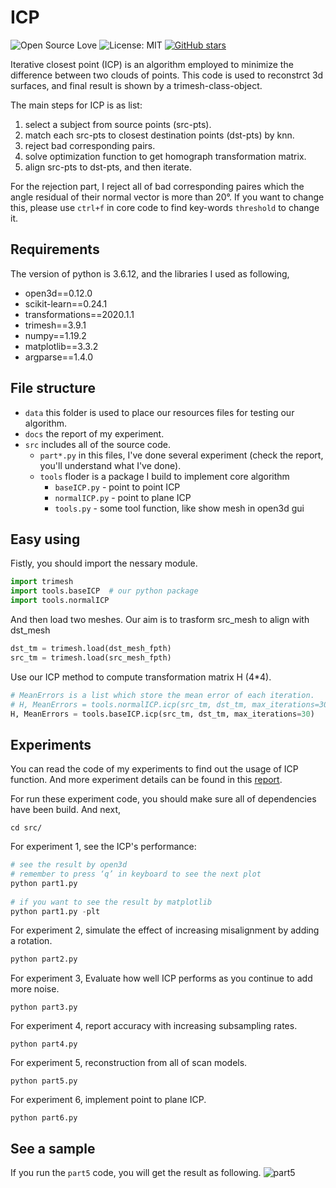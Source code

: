 # ICP

![Open Source Love](https://badges.frapsoft.com/os/v1/open-source.svg?v=103)
![License: MIT](https://img.shields.io/badge/License-MIT-yellow.svg)
[![GitHub stars](https://img.shields.io/github/stars/chengkunli96/ICP.svg?style=social)](https://github.com/chengkunli96/ICP/stargazers)

Iterative closest point (ICP) is an algorithm employed to minimize the difference between two clouds of points. 
This code is used to reconstrct 3d surfaces, and final result is shown by a trimesh-class-object.

The main steps for ICP is as list:
1. select a subject from source points (src-pts).
2. match each src-pts to closest destination points (dst-pts) by knn.
3. reject bad corresponding pairs.
4. solve optimization function to get homograph transformation matrix.
5. align src-pts to dst-pts, and then iterate.

For the rejection part, I reject all of bad corresponding paires which the angle residual of their normal vector is more than 20°.
If you want to change this, please use `ctrl+f` in core code to find key-words `threshold` to change it.

## Requirements 
The version of python is 3.6.12, and the libraries I used as following,
* open3d==0.12.0
* scikit-learn==0.24.1
* transformations==2020.1.1
* trimesh==3.9.1
* numpy==1.19.2
* matplotlib==3.3.2
* argparse==1.4.0

## File structure
* `data` this folder is used to place our resources files for testing our algorithm.
* `docs` the report of my experiment.
* `src` includes all of the source code.
   * `part*.py` in this files, I've done several experiment (check the report, you'll understand what I've done).
   * `tools` floder is a package I build to implement core algorithm
        * `baseICP.py` - point to point ICP
        * `normalICP.py` - point to plane ICP
        * `tools.py` - some tool function, like show mesh in open3d gui

## Easy using
Fistly, you should import the nessary module.
``` python
import trimesh
import tools.baseICP  # our python package
import tools.normalICP
```
And then load two meshes. Our aim is to trasform src_mesh to align with dst_mesh
``` python
dst_tm = trimesh.load(dst_mesh_fpth)
src_tm = trimesh.load(src_mesh_fpth)
```
Use our ICP method to compute transformation matrix H (4*4).
``` python
# MeanErrors is a list which store the mean error of each iteration.
# H, MeanErrors = tools.normalICP.icp(src_tm, dst_tm, max_iterations=30)
H, MeanErrors = tools.baseICP.icp(src_tm, dst_tm, max_iterations=30)
```

## Experiments
You can read the code of my experiments to find out the usage of ICP function. And more experiment details can be found in this [report](https://github.com/mremilien/ICP/blob/main/docs/report.pdf).
 
For run these experiment code, you should make sure all of dependencies have been build. And next,
```
cd src/
```
For experiment 1, see the ICP's performance:
```python
# see the result by open3d
# remember to press ‘q’ in keyboard to see the next plot
python part1.py
	
# if you want to see the result by matplotlib
python part1.py -plt
```
For experiment 2, simulate the effect of increasing misalignment by adding a rotation.
``` bash
python part2.py
```
For experiment 3, Evaluate how well ICP performs as you continue to add more noise.
```
python part3.py
```
For experiment 4, report accuracy with increasing subsampling rates.
```
python part4.py
```
For experiment 5, reconstruction from all of scan models.
```
python part5.py
```
For experiment 6, implement point to plane ICP.
```
python part6.py
```

## See a sample
If you run the `part5` code, you will get the result as following.
![part5](https://github.com/mremilien/ICP/blob/main/docs/recon.png)
